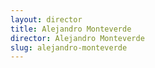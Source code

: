 ```yaml
---
layout: director
title: Alejandro Monteverde
director: Alejandro Monteverde
slug: alejandro-monteverde
---
```

